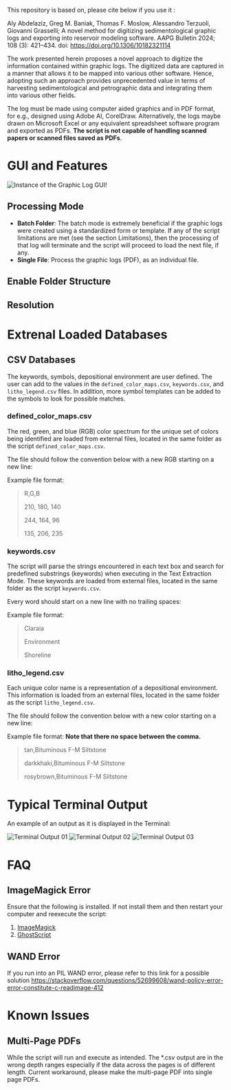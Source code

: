 This repository is based on, please cite below if you use it :

Aly Abdelaziz, Greg M. Baniak, Thomas F. Moslow, Alessandro Terzuoli, Giovanni Grasselli; A novel method for digitizing sedimentological graphic logs and exporting into reservoir modeling software. AAPG Bulletin 2024; 108 (3): 421–434. doi: https://doi.org/10.1306/10182321114 

The work presented herein proposes a novel approach to digitize the information contained within graphic logs. The digitized data are captured in a manner that allows it to be mapped into various other software. Hence, adopting such an approach provides unprecedented value in terms of harvesting sedimentological and petrographic data and integrating them into various other fields.

The log must be made using computer aided graphics and in PDF format, for e.g., designed using Adobe AI, CorelDraw. Alternatively, the logs maybe drawn on Microsoft Excel or any equivalent spreadsheet software program and exported as PDFs. **The script is not capable of handling scanned papers or scanned files saved as PDFs**.

# GUI and Features

![Instance of the Graphic Log GUI](GUI_Instance.png)!

## Processing Mode

- **Batch Folder**: The batch mode is extremely beneficial if the graphic logs were created using a standardized form or template. If any of the script limitations are met (see the section Limitations), then the processing of that log will terminate and the script will proceed to load the next file, if any. 
- **Single File**: Process the graphic logs (PDF), as an individual file.

## Enable Folder Structure

## Resolution 

# Extrenal Loaded Databases 

## CSV Databases

The keywords, symbols, depositional environment are user defined. The user can add to the values in the `defined_color_maps.csv`, `keywords.csv`, and `litho_legend.csv` files. In addition, more symbol templates can be added to the symbols to look for possible matches. 

### defined_color_maps.csv

The red, green, and blue (RGB) color spectrum for the unique set of colors being identified are loaded from external files, located in the same folder as the script `defined_color_maps.csv`.

The file should follow the convention below with a new RGB starting on a new line:

Example file format:

>R,G,B
> 
>210, 180, 140
> 
>244, 164, 96
> 
>135, 206, 235

### keywords.csv

The script will parse the strings encountered in each text box and search for predefined substrings (keywords) when executing in the Text Extraction Mode. These keywords are loaded from external files, located in the same folder as the script `keywords.csv`.

Every word should start on a new line with no trailing spaces:

Example file format:

>Claraia
> 
>Environment
>
>Shoreline

### litho_legend.csv

Each unique color name is a representation of a depositional environment. This information is loaded from an external files, located in the same folder as the script `litho_legend.csv`. 

The file should follow the convention below with a new color starting on a new line:

Example file format:
**Note that there no space between the comma.**

>tan,Bituminous F-M Siltstone
>
>darkkhaki,Bituminous F-M Siltstone
>
>rosybrown,Bituminous F-M Siltstone

# Typical Terminal Output 

An example of an output as it is displayed in the Terminal:

![Terminal Output 01](/sample/sample_Core_1_revised/p1.png)
![Terminal Output 02](/sample/sample_Core_1_revised/p2.png)
![Terminal Output 03](/sample/sample_Core_1_revised/p3.png)

# FAQ

## ImageMagick Error

Ensure that the following is installed. If not install them and then restart your computer and reexecute the script:
1. [ImageMagick](https://imagemagick.org/index.php)
1. [GhostScript](https://www.ghostscript.com/)

## WAND Error 

If you run into an PIL WAND error, please refer to this link for a possible solution 
https://stackoverflow.com/questions/52699608/wand-policy-error-error-constitute-c-readimage-412

# Known Issues

## Multi-Page PDFs

While the script will run and execute as intended. The *.csv output are in the wrong depth ranges especially if the data across the pages is of different length. Current workaround, please make the multi-page PDF into single page PDFs.
